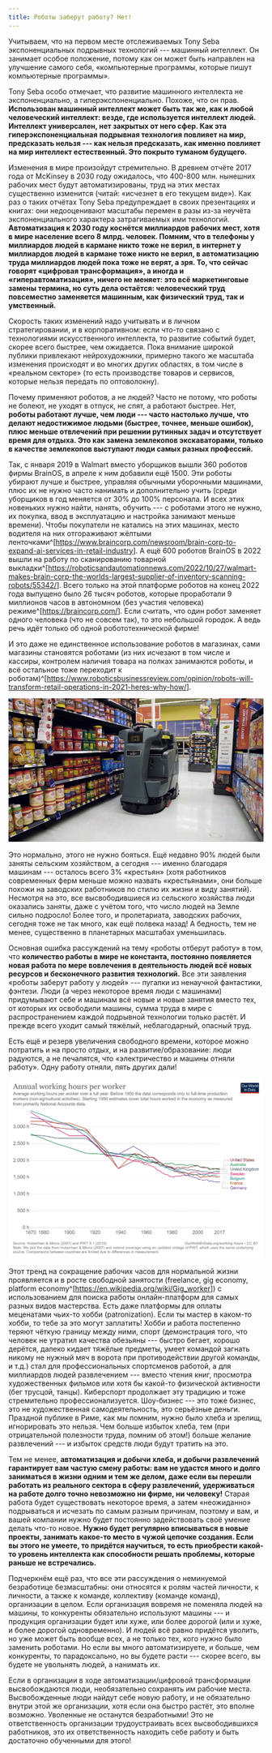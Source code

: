 ```yaml
---
title: Роботы заберут работу? Нет!
---
```


Учитываем, что на первом месте отслеживаемых Tony Seba экспоненциальных
подрывных технологий --- машинный интеллект. Он занимает особое
положение, потому как он может быть направлен на улучшение самого себя,
«компьютерные программы, которые пишут компьютерные программы».

Tony Seba особо отмечает, что развитие машинного интеллекта не
экспоненциально, а гиперэкспоненциально. Похоже, что он прав.
**Использован машинный интеллект может быть так же, как и любой
человеческий интеллект: везде, где используется интеллект людей.
Интеллект универсален, нет закрытых от него сфер. Как эта**
**гиперэкспоненциальная** **подрывная технология повлияет на мир,
предсказать нельзя --- как нельзя предсказать, как именно повлияет на
мир интеллект естественный. Это покрыто туманом будущего.**

Изменения в мире произойдут стремительно. В древнем отчёте 2017 года от
McKinsey в 2030 году ожидалось, что 400-800 млн. нынешних рабочих мест
будут автоматизированы, труд на этих местах существенно изменится
(читай: «исчезнет в его текущем виде»). Как раз о таких отчётах Tony
Seba предупреждает в своих презентациях и книгах: они недооценивают
масштабы перемен в разы из-за неучёта экспоненциального характера
затрагиваемых ими технологий. **Автоматизация к 2030 году коснётся
миллиардов рабочих мест, хотя в мире население всего 8 млрд. человек.
Помним, что в телефоны у миллиардов людей в кармане никто тоже не верил,
в интернет у миллиардов людей в кармане тоже никто не верил, в
автоматизацию труда миллиардов людей пока тоже не верят, а зря. То, что
сейчас говорят «цифровая трансформация», а иногда и
«гиперавтоматизация», ничего не меняет: это всё маркетинговые замены
термина, но суть дела остаётся: человеческий труд повсеместно заменяется
машинным, как физический труд, так и умственный.**

Скорость таких изменений надо учитывать и в личном стратегировании, и в
корпоративном: если что-то связано с технологиями искусственного
интеллекта, то развитие событий будет, скорее всего быстрее, чем
ожидается. Пока внимание широкой публики привлекают нейрохудожники,
примерно такого же масштаба изменения происходят и во многих других
областях, в том числе в «реальном секторе» (то есть производстве товаров
и сервисов, которые нельзя передать по оптоволокну).

Почему применяют роботов, а не людей? Часто не потому, что роботы не
болеют, не уходят в отпуск, не спят, а работают быстрее. Нет, **роботы
работают лучше, чем люди --- часто настолько лучше, что делают
недостижимое людьми (быстрее, точнее, меньше ошибок), плюс меньше
отвлечений при решении рутинных задач и отсутствует время для отдыха.
Это как замена землекопов экскаваторами, только в качестве землекопов
выступают люди самых разных профессий.**

Так, с января 2019 в Walmart вместо уборщиков вышли 360 роботов фирмы
BrainOS, в апреле к ним добавили ещё 1500. Эти роботы убирают лучше и
быстрее, управляя обычными уборочными машинами, плюс их не нужно часто
нанимать и дополнительно учить (среди уборщиков в год меняется от 30% до
100% персонала. И всех этих новеньких нужно найти, нанять, обучить --- с
роботами этого не нужно, их покупка, ввод в эксплуатацию и настройка
занимают меньше времени). Чтобы покупатели не катались на этих машинах,
место водителя на них отгораживают жёлтыми
ленточками^[<https://www.braincorp.com/newsroom/brain-corp-to-expand-ai-services-in-retail-industry>].
А ещё 600 роботов BrainOS в 2022 вышли на работу по сканированию
товарной
выкладки^[<https://roboticsandautomationnews.com/2022/10/27/walmart-makes-brain-corp-the-worlds-largest-supplier-of-inventory-scanning-robots/55342/>].
Всего только на этой платформе роботов на конец 2022 года выпущено было
26 тысяч роботов, которые проработали 9 миллионов часов в автономном
(без участия человека)
режиме^[<https://braincorp.com/>]. Если
считать, что один робот заменяет одного человека (что не совсем так), то
это небольшой городок. А ведь речь идёт только об одной
робототехнической фирме!

И это даже не единственное использование роботов в магазинах, сами
магазины становятся роботами (из них исчезают в том числе и кассиры,
контролем наличия товара на полках занимаются роботы, и всё остальное
тоже переходит к
роботам)^[<https://www.roboticsbusinessreview.com/opinion/robots-will-transform-retail-operations-in-2021-heres-why-how/>].


![](04-will-robots-take-jobs-no-66.png)


Это нормально, этого не нужно бояться. Ещё недавно 90% людей были заняты
сельским хозяйством, а сегодня --- именно благодаря машинам --- осталось
всего 3% «крестьян» (хотя работников современных ферм меньше можно
назвать «крестьянами», они больше похожи на заводских работников по
стилю их жизни и виду занятий). Несмотря на это, все высвободившиеся из
сельского хозяйства люди оказались заняты, даже с учётом того, что число
людей на Земле сильно подросло! Более того, и пролетариата, заводских
рабочих, сегодня тоже не так много, как ещё полвека назад! А бедность,
тем не менее, существенно в планетарных масштабах уменьшилась.

Основная ошибка рассуждений на тему «роботы отберут работу» в том, что
**количество работы в мире не константа, постоянно появляется новая
работа по мере вовлечения в деятельность людей всё новых ресурсов и
бесконечного развития технологий.** Все эти заявления «роботы заберут
работу у людей» --- пугалки из ненаучной фантастики, фэнтези. Люди (а
через некоторое время люди с машинами) придумывают себе и машинам всё
новые и новые занятия вместо тех, от которых их освободили машины, сумма
труда в мире с распространением каждой подрывной технологии только
растёт. И прежде всего уходит самый тяжёлый, неблагодарный, опасный
труд.

Есть ещё и резерв увеличения свободного времени, которое можно потратить
и на просто отдых, и на развитие/образование: люди радуются, а не
печалятся, что «электричество и машины отняли работу». Одну работу
отняли, пять других дали!


![](04-will-robots-take-jobs-no-67.png)


Этот тренд на сокращение рабочих часов для нормальной жизни проявляется
и в росте свободной занятости (freelance, gig economy, platform
economy^[<https://en.wikipedia.org/wiki/Gig_worker>])
с использованием для поиска работы онлайн-платформ для самых разных
видов мастерства. Есть даже платформы для оплаты меценатами чьих-то
хобби (patronization). Если ты мастер в каком-то хобби, то тебе за это
могут заплатить! Хобби и работа постепенно теряют чёткую границу между
ними, спорт (демонстрация того, что человек не утратил качества
обезьяны --- быстро бегает, хорошо дерётся, далеко кидает тяжёлые
предметы, умеет командой загнать никому не нужный мяч в ворота при
противодействии другой команды, и т.д.) стал для профессиональных
спортсменов работой, а для миллиардов людей развлечением --- вместо
чтения книг, просмотра художественных фильмов или хотя бы какой-то
физической активности (бег трусцой, танцы). Киберспорт продолжает эту
традицию и тоже стремительно профессионализуется. Шоу-бизнес --- это
тоже бизнес, это не художественная самодеятельность, это серьёзные
деньги. Праздной публике в Риме, как мы помним, нужно было хлеба и
зрелищ, игнорировать это нельзя. Чем больше избыток хлеба, тем (при
отрицательной полезности труда, помним об этом!) больше желание
развлечений --- и избыток средств люди будут тратить на это.

Тем не менее, **автоматизация и добычи хлеба, и добычи развлечений
гарантирует вам частую смену работы: вам не удастся много и долго
заниматься в жизни одним и тем же делом, даже если вы перешли работать
из реального сектора в сферу развлечений, удерживаться на работе долго
точно невозможно ни фирме, ни человеку!** Старая работа будет
существовать некоторое время, а затем «неожиданно» подрываться и
исчезать по самым разным причинам, поэтому и вам, и вашей компании нужно
будет постоянно задействовать своё умение делать что-то новое. **Нужно
будет регулярно вписываться в новые проекты, занимать какое-то место в
чужой цепочке создания. Если вы этого не умеете, то придётся научиться,
то есть приобрести какой-то уровень интеллекта как способности решать
проблемы, которые раньше не встречались.**

Подчеркнём ещё раз, что все эти рассуждения о неминуемой безработице
безмасштабны: они относятся к ролям частей личности, к личности, а также
к команде, коллективу (команде команд), организации в целом. Если
организация вовремя не поменяла людей на машины, то конкуренты
обязательно используют машины --- и продукция организации будет или
хуже, или более дорогой (или и хуже, и более дорогой одновременно). И
людей всё равно придётся уволить, но уже может быть вообще всех, а не
только тех, кого нужно было заменить роботами. Но если вы много
автоматизируете, и больше, чем конкуренты, то парадоксально, но вы
будете расти --- скорее всего, вы будете не увольнять людей, а нанимать
их.

Если в организации в ходе автоматизации/цифровой трансформации
высвобождаются люди, необязательно сохранять им рабочие места.
Высвобожденные люди найдут себе новую работу, и не обязательно внутри
этой же организации, хотя если она быстро растёт, это вполне возможно.
Уволенные не останутся безработными! Это не ответственность организации
трудоустраивать всех высвободившихся работников, это их ответственность
находить себе работу и быть достаточно обученными для этого!
